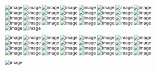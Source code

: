 
                                                                   
                                                                   

                                              


 
 ![image](https://y2k.neocities.org/blinkiez/3640290vim3y98zzm.gif) ![image](https://y2k.neocities.org/blinkiez/754667r8n2u197zw.gif) ![image](https://y2k.neocities.org/blinkiez/blink10.gif) ![image](https://y2k.neocities.org/blinkiez/hellokitty1.gif) ![image](https://y2k.neocities.org/blinkiez/nap.gif) ![image](https://y2k.neocities.org/blinkiez/newbatch/unicorn.gif) ![image](https://y2k.neocities.org/blinkiez/tumblr_ojfyta8m3J1va2yuso1_r1_250.gif) ![image](https://y2k.neocities.org/blinkiez/tumblr_onljvjnkXB1tganp7o1_250.gif) ![image](https://y2k.neocities.org/blinkiez/tumblr_oqkqidXCZy1va2yuso5_250.gif) ![image](https://y2k.neocities.org/blinkiez/tumblr_pc38rqsNC61u4h28eo2_250.gif) ![image](https://y2k.neocities.org/blinkiez/tumblr_p27pzqm2mk1tymkppo4_250.gif) ![image](https://y2k.neocities.org/blinkiez/tumblr_p27pzqm2mk1tymkppo6_250.gif) ![image](https://y2k.neocities.org/blinkiez/tumblr_ozd4y9K1861tlixzfo4_250.gif) ![image](https://y2k.neocities.org/blinkiez/tumblr_static_cvk5qfmv5dwk0ccg80wgswgkg.gif) ![image](https://y2k.neocities.org/blinkiez/tumblr_static_5sri6zm2s6o8ogs0s8ck0gsk4.gif) ![image](https://y2k.neocities.org/blinkiez/newbatch/blinkies26.gif) ![image](https://y2k.neocities.org/blinkiez/newbatch/clgblinkie040.gif) ![image](https://images-wixmp-ed30a86b8c4ca887773594c2.wixmp.com/f/542e9975-e6a8-4c43-a772-059cbf61b788/df37if2-dfc78281-21e2-4e65-8f7b-fe990aec12e3.gif?token=eyJ0eXAiOiJKV1QiLCJhbGciOiJIUzI1NiJ9.eyJzdWIiOiJ1cm46YXBwOjdlMGQxODg5ODIyNjQzNzNhNWYwZDQxNWVhMGQyNmUwIiwiaXNzIjoidXJuOmFwcDo3ZTBkMTg4OTgyMjY0MzczYTVmMGQ0MTVlYTBkMjZlMCIsIm9iaiI6W1t7InBhdGgiOiJcL2ZcLzU0MmU5OTc1LWU2YTgtNGM0My1hNzcyLTA1OWNiZjYxYjc4OFwvZGYzN2lmMi1kZmM3ODI4MS0yMWUyLTRlNjUtOGY3Yi1mZTk5MGFlYzEyZTMuZ2lmIn1dXSwiYXVkIjpbInVybjpzZXJ2aWNlOmZpbGUuZG93bmxvYWQiXX0.Ul0QlVhBU8eMLIznxJauh9LpgFr6RSqEIwt-2qPhRIw) ![image](https://allyratworld.com/images/sonic.gif) ![image](https://allyratworld.com/images/tails.gif) ![image](https://raining-starss.neocities.org/garfpenis%20(3).gif) ![image](https://raining-starss.neocities.org/blink%20(7).jpg) ![image](https://raining-starss.neocities.org/blink%20(4).gif) ![image](https://raining-starss.neocities.org/3573857%20(34).gif) ![image](https://raining-starss.neocities.org/goodieblink%20(24).gif) ![image](https://adriansblinkiecollection.neocities.org/d88.gif) ![image](https://adriansblinkiecollection.neocities.org/e24.gif) ![image](https://adriansblinkiecollection.neocities.org/e116.gif) ![image](https://adriansblinkiecollection.neocities.org/g90.gif) ![image](https://adriansblinkiecollection.neocities.org/g32.gif) ![image](https://adriansblinkiecollection.neocities.org/l14.gif) ![image](https://64.media.tumblr.com/2481d790de42616597b33a0d91e6dbde/3347c16333dd2347-95/s250x400/2aa933465622cecb47fb333113d45512e08bde6a.gifv) ![image](https://64.media.tumblr.com/f17777fca8ea1596c603d99866339dfc/8a881391f410e4cf-d8/s250x400/846478f17a724a115a82b5a9223526513f311432.gifv) ![image](https://64.media.tumblr.com/83c783b879c707f59a8717e9a10cfda3/d2bf10545376622a-3a/s250x400/be1c45390dbc342d4a8314d33fd02187d58380a4.gifv)
 

 
![image](https://y2k.neocities.org/stamps2/002.png) ![image](https://y2k.neocities.org/stamps2/d17a97d41a692b4786f52d8b9a216ee8-da11kdh.png) ![image](https://y2k.neocities.org/stamps/fml.png) ![image](https://y2k.neocities.org/stamps/tuxedosam.png) ![image](https://y2k.neocities.org/stamps/daydreamer_stamp_by_rogue_ranger-d9fl0we.gif) ![image](https://y2k.neocities.org/stamps/tumblr_inline_pe6lnuG2781v11djx_1280.gif) ![image](https://y2k.neocities.org/stamps/tumblr_inline_pe6lmadSpm1v11djx_1280.gif) ![image](https://supplies.ju.mp/assets/images/gallery02/58c0e50d.gif?v=1c1ba870) ![image](https://raining-starss.neocities.org/optimize%20(11).png) ![image](https://raining-starss.neocities.org/hoot%20(8).png) ![image](https://y2k.neocities.org/stamps2/tumblr_pbffcs5mpm1xz2nuuo6_100.png) ![image](https://y2k.neocities.org/stamps2/black_and_rainbow_sparkles_stamp_by_vtge-dcgjqnz.png) ![image](https://y2k.neocities.org/stamps/tumblr_inline_pe6lwkpF0P1v11djx_1280.gif) ![image](https://y2k.neocities.org/stamps/tumblr_inline_pe6lifzHgx1v11djx_1280.gif) ![image](https://y2k.neocities.org/stamps/tumblr_inline_olanokEDvS1rv0j40_500.png) ![image](https://y2k.neocities.org/stamps/my_memory_sucks_by_renatalmar.png) ![image](https://supplies.ju.mp/assets/images/gallery02/a60643cb.png?v=1c1ba870) ![image](https://supplies.ju.mp/assets/images/gallery02/90ddefae.png?v=1c1ba870) ![image](https://supplies.ju.mp/assets/images/gallery02/7f2f9c91.png?v=1c1ba870) ![image](https://supplies.ju.mp/assets/images/gallery09/c611ce54.png?v=1c1ba870) ![image](https://supplies.ju.mp/assets/images/gallery02/02208168.png?v=1c1ba870) ![image](https://raining-starss.neocities.org/rainbow%20(9).png) ![image](https://raining-starss.neocities.org/hoot%20(8).png) ![image](https://raining-starss.neocities.org/goodieblink%20(12).png) ![image](https://raining-starss.neocities.org/pastel%20(10).gif) ![image](https://raining-starss.neocities.org/pastel%20(4).png) ![image](https://raining-starss.neocities.org/hex%20(2).png) ![image](https://raining-starss.neocities.org/thebread%20(9).gif) ![image](https://raining-starss.neocities.org/dark%20(1).jpg) ![image](https://allyratworld.com/stamps/d763ekp-ff89fe6f-d589-403a-a80a-27e72ed9ead5.gif)
![image](https://allyratworld.com/images/cutiehoneyda.gif) ![image](https://images-wixmp-ed30a86b8c4ca887773594c2.wixmp.com/f/cc04274d-b388-4c7c-824c-4b63c226839f/d1fvr6y-d58bca7e-4ade-4613-bf77-33608aea7b76.png?token=eyJ0eXAiOiJKV1QiLCJhbGciOiJIUzI1NiJ9.eyJzdWIiOiJ1cm46YXBwOjdlMGQxODg5ODIyNjQzNzNhNWYwZDQxNWVhMGQyNmUwIiwiaXNzIjoidXJuOmFwcDo3ZTBkMTg4OTgyMjY0MzczYTVmMGQ0MTVlYTBkMjZlMCIsIm9iaiI6W1t7InBhdGgiOiJcL2ZcL2NjMDQyNzRkLWIzODgtNGM3Yy04MjRjLTRiNjNjMjI2ODM5ZlwvZDFmdnI2eS1kNThiY2E3ZS00YWRlLTQ2MTMtYmY3Ny0zMzYwOGFlYTdiNzYucG5nIn1dXSwiYXVkIjpbInVybjpzZXJ2aWNlOmZpbGUuZG93bmxvYWQiXX0.tYi91zp59og_HEBEeVu7LrFLILPdqcSI3GTyC7f7Ew4)

![image](https://i.pinimg.com/1200x/c8/1f/a6/c81fa631f6c676d539e144d78e95f3c6.jpg)
